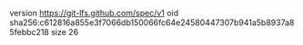 version https://git-lfs.github.com/spec/v1
oid sha256:c612816a855e3f7066db150066fc64e24580447307b941a5b8937a85febbc218
size 26

